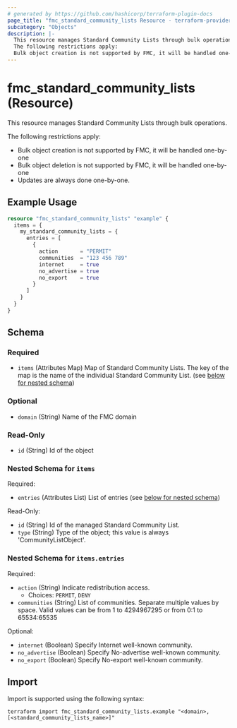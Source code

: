 ```yaml
---
# generated by https://github.com/hashicorp/terraform-plugin-docs
page_title: "fmc_standard_community_lists Resource - terraform-provider-fmc"
subcategory: "Objects"
description: |-
  This resource manages Standard Community Lists through bulk operations.
  The following restrictions apply:
  Bulk object creation is not supported by FMC, it will be handled one-by-oneBulk object deletion is not supported by FMC, it will be handled one-by-oneUpdates are always done one-by-one.
---
```


# fmc_standard_community_lists (Resource)

This resource manages Standard Community Lists through bulk operations.

The following restrictions apply:
  - Bulk object creation is not supported by FMC, it will be handled one-by-one
  - Bulk object deletion is not supported by FMC, it will be handled one-by-one
  - Updates are always done one-by-one.

## Example Usage

```terraform
resource "fmc_standard_community_lists" "example" {
  items = {
    my_standard_community_lists = {
      entries = [
        {
          action       = "PERMIT"
          communities  = "123 456 789"
          internet     = true
          no_advertise = true
          no_export    = true
        }
      ]
    }
  }
}
```

<!-- schema generated by tfplugindocs -->
## Schema

### Required

- `items` (Attributes Map) Map of Standard Community Lists. The key of the map is the name of the individual Standard Community List. (see [below for nested schema](#nestedatt--items))

### Optional

- `domain` (String) Name of the FMC domain

### Read-Only

- `id` (String) Id of the object

<a id="nestedatt--items"></a>
### Nested Schema for `items`

Required:

- `entries` (Attributes List) List of entries (see [below for nested schema](#nestedatt--items--entries))

Read-Only:

- `id` (String) Id of the managed Standard Community List.
- `type` (String) Type of the object; this value is always 'CommunityListObject'.

<a id="nestedatt--items--entries"></a>
### Nested Schema for `items.entries`

Required:

- `action` (String) Indicate redistribution access.
  - Choices: `PERMIT`, `DENY`
- `communities` (String) List of communities. Separate multiple values by space. Valid values can be from 1 to 4294967295 or from 0:1 to 65534:65535

Optional:

- `internet` (Boolean) Specify Internet well-known community.
- `no_advertise` (Boolean) Specify No-advertise well-known community.
- `no_export` (Boolean) Specify No-export well-known community.

## Import

Import is supported using the following syntax:

```shell
terraform import fmc_standard_community_lists.example "<domain>,[<standard_community_lists_name>]"
```
